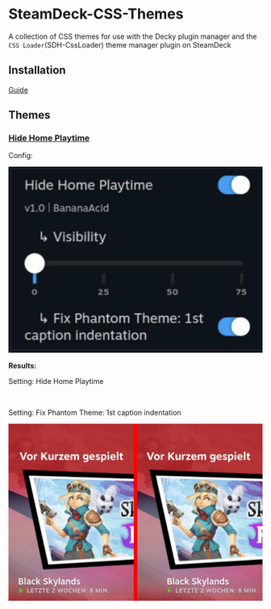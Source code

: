 # SteamDeck-CSS-Themes
A collection of CSS themes for use with the Decky plugin manager and the `CSS Loader`(SDH-CssLoader) theme manager plugin on SteamDeck

## Installation
[Guide](https://github.com/BananaAcid/SteamDeck-CSS-Themes/blob/main/install.md)

## Themes

### [Hide Home Playtime](https://github.com/BananaAcid/SteamDeck-CSS-Themes/blob/main/themes/HideHomePlaytime/)

Config:

![Hide Home Playtime screenshot](/themes/HideHomePlaytime/images/config.png?raw=true)

**Results:**

Setting: Hide Home Playtime

![Hide Home Playtime screenshot](/themeDB/images/BananaAcid/HideHomePlaytime.jpg?raw=true)

Setting: Fix Phantom Theme: 1st caption indentation

![Hide Home Playtime - FIX PHANTOM screenshot](/themes/HideHomePlaytime/images/fixPhantom.jpg?raw=true)